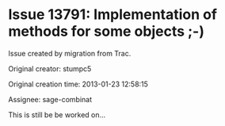 # Issue 13791: Implementation of methods for some objects ;-)

Issue created by migration from Trac.

Original creator: stumpc5

Original creation time: 2013-01-23 12:58:15

Assignee: sage-combinat

This is still be be worked on...
